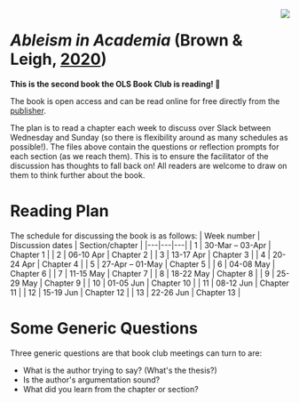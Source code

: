 <img align="right" src="https://encrypted-tbn0.gstatic.com/images?q=tbn:ANd9GcSbaSBuaNdK1CJdItKhfQduinGR2p2xHSq7Kax-0WHJq2Xa2Qqg">

# *Ableism in Academia* (Brown & Leigh, [2020](https://discovery.ucl.ac.uk/id/eprint/10110703/1/Ableism-in-Academia.pdf)) 
**This is the second book the OLS Book Club is reading! :tada:**

The book is open access and can be read online for free directly from the [publisher](https://www.uclpress.co.uk/collections/ro_popular/products/123203).

The plan is to read a chapter each week to discuss over Slack between Wednesday and Sunday (so there is flexibility around as many schedules as possible!). The files above contain the questions or reflection prompts for each section (as we reach them). This is to ensure the facilitator of the discussion has thoughts to fall back on! All readers are welcome to draw on them to think further about the book.

# Reading Plan
The schedule for discussing the book is as follows:
| Week number | Discussion dates | Section/chapter |
|---|---|---|
| 1 | 30-Mar – 03-Apr | Chapter 1 |
| 2 | 06-10 Apr | Chapter 2 |
| 3 | 13-17 Apr | Chapter 3 |
| 4 | 20-24 Apr | Chapter 4 |
| 5 | 27-Apr – 01-May | Chapter 5 |
| 6 | 04-08 May | Chapter 6 |
| 7 | 11-15 May | Chapter 7 |
| 8 | 18-22 May | Chapter 8 |
| 9 | 25-29 May | Chapter 9 |
| 10 | 01-05 Jun | Chapter 10 |
| 11 | 08-12 Jun | Chapter 11 |
| 12 | 15-19 Jun | Chapter 12 |
| 13 | 22-26 Jun | Chapter 13 |

# Some Generic Questions
Three generic questions are that book club meetings can turn to are:
* What is the author trying to say? (What's the thesis?)
* Is the author's argumentation sound?
* What did you learn from the chapter or section?

